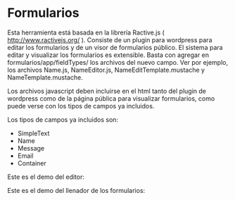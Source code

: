 Formularios
===========

Esta herramienta está basada en la librería Ractive.js ( http://www.ractivejs.org/ ). Consiste de un plugin para wordpress para editar los formularios y de un visor de formularios público. El sistema para editar y visualizar los formularios es extensible. Basta con agregar en formularios/app/fieldTypes/ los archivos del nuevo campo. Ver por ejemplo, los archivos Name.js, NameEditor.js, NameEditTemplate.mustache y NameTemplate.mustache.

Los archivos javascript deben incluirse en el html tanto del plugin de wordpress como de la página pública para visualizar formularios, como puede verse con los tipos de campos ya incluidos. 

Los tipos de campos ya incluidos son:

- SimpleText
- Name
- Message
- Email
- Container

Este es el demo del editor:

Este es el demo del llenador de los formularios: 

